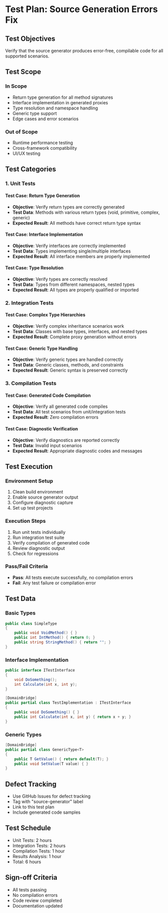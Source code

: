 # Test Plan: Source Generation Errors Fix

## Test Objectives
Verify that the source generator produces error-free, compilable code for all supported scenarios.

## Test Scope

### In Scope
- Return type generation for all method signatures
- Interface implementation in generated proxies
- Type resolution and namespace handling
- Generic type support
- Edge cases and error scenarios

### Out of Scope
- Runtime performance testing
- Cross-framework compatibility
- UI/UX testing

## Test Categories

### 1. Unit Tests

#### Test Case: Return Type Generation
- **Objective**: Verify return types are correctly generated
- **Test Data**: Methods with various return types (void, primitive, complex, generic)
- **Expected Result**: All methods have correct return type syntax

#### Test Case: Interface Implementation
- **Objective**: Verify interfaces are correctly implemented
- **Test Data**: Types implementing single/multiple interfaces
- **Expected Result**: All interface members are properly implemented

#### Test Case: Type Resolution
- **Objective**: Verify types are correctly resolved
- **Test Data**: Types from different namespaces, nested types
- **Expected Result**: All types are properly qualified or imported

### 2. Integration Tests

#### Test Case: Complex Type Hierarchies
- **Objective**: Verify complex inheritance scenarios work
- **Test Data**: Classes with base types, interfaces, and nested types
- **Expected Result**: Complete proxy generation without errors

#### Test Case: Generic Type Handling
- **Objective**: Verify generic types are handled correctly
- **Test Data**: Generic classes, methods, and constraints
- **Expected Result**: Generic syntax is preserved correctly

### 3. Compilation Tests

#### Test Case: Generated Code Compilation
- **Objective**: Verify all generated code compiles
- **Test Data**: All test scenarios from unit/integration tests
- **Expected Result**: Zero compilation errors

#### Test Case: Diagnostic Verification
- **Objective**: Verify diagnostics are reported correctly
- **Test Data**: Invalid input scenarios
- **Expected Result**: Appropriate diagnostic codes and messages

## Test Execution

### Environment Setup
1. Clean build environment
2. Enable source generator output
3. Configure diagnostic capture
4. Set up test projects

### Execution Steps
1. Run unit tests individually
2. Run integration test suite
3. Verify compilation of generated code
4. Review diagnostic output
5. Check for regressions

### Pass/Fail Criteria
- **Pass**: All tests execute successfully, no compilation errors
- **Fail**: Any test failure or compilation error

## Test Data

### Basic Types
```csharp
public class SimpleType
{
    public void VoidMethod() { }
    public int IntMethod() { return 0; }
    public string StringMethod() { return ""; }
}
```

### Interface Implementation
```csharp
public interface ITestInterface
{
    void DoSomething();
    int Calculate(int x, int y);
}

[DomainBridge]
public partial class TestImplementation : ITestInterface
{
    public void DoSomething() { }
    public int Calculate(int x, int y) { return x + y; }
}
```

### Generic Types
```csharp
[DomainBridge]
public partial class GenericType<T>
{
    public T GetValue() { return default(T); }
    public void SetValue(T value) { }
}
```

## Defect Tracking
- Use GitHub Issues for defect tracking
- Tag with "source-generator" label
- Link to this test plan
- Include generated code samples

## Test Schedule
- Unit Tests: 2 hours
- Integration Tests: 2 hours
- Compilation Tests: 1 hour
- Results Analysis: 1 hour
- Total: 6 hours

## Sign-off Criteria
- All tests passing
- No compilation errors
- Code review completed
- Documentation updated